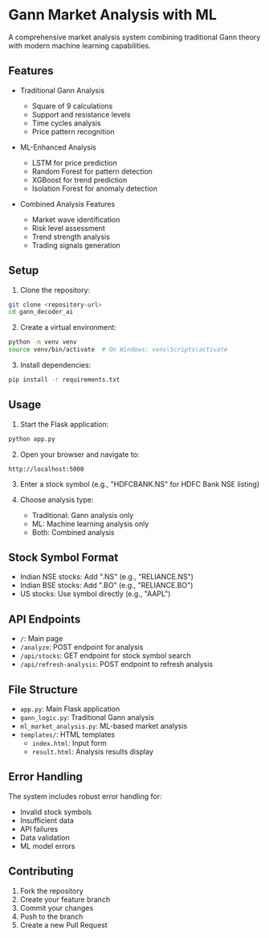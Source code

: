 # Gann Market Analysis with ML

A comprehensive market analysis system combining traditional Gann theory with modern machine learning capabilities.

## Features

- Traditional Gann Analysis
  - Square of 9 calculations
  - Support and resistance levels
  - Time cycles analysis
  - Price pattern recognition

- ML-Enhanced Analysis
  - LSTM for price prediction
  - Random Forest for pattern detection
  - XGBoost for trend prediction
  - Isolation Forest for anomaly detection

- Combined Analysis Features
  - Market wave identification
  - Risk level assessment
  - Trend strength analysis
  - Trading signals generation

## Setup

1. Clone the repository:
```bash
git clone <repository-url>
cd gann_decoder_ai
```

2. Create a virtual environment:
```bash
python -m venv venv
source venv/bin/activate  # On Windows: venv\Scripts\activate
```

3. Install dependencies:
```bash
pip install -r requirements.txt
```

## Usage

1. Start the Flask application:
```bash
python app.py
```

2. Open your browser and navigate to:
```
http://localhost:5000
```

3. Enter a stock symbol (e.g., "HDFCBANK.NS" for HDFC Bank NSE listing)

4. Choose analysis type:
   - Traditional: Gann analysis only
   - ML: Machine learning analysis only
   - Both: Combined analysis

## Stock Symbol Format

- Indian NSE stocks: Add ".NS" (e.g., "RELIANCE.NS")
- Indian BSE stocks: Add ".BO" (e.g., "RELIANCE.BO")
- US stocks: Use symbol directly (e.g., "AAPL")

## API Endpoints

- `/`: Main page
- `/analyze`: POST endpoint for analysis
- `/api/stocks`: GET endpoint for stock symbol search
- `/api/refresh-analysis`: POST endpoint to refresh analysis

## File Structure

- `app.py`: Main Flask application
- `gann_logic.py`: Traditional Gann analysis
- `ml_market_analysis.py`: ML-based market analysis
- `templates/`: HTML templates
  - `index.html`: Input form
  - `result.html`: Analysis results display

## Error Handling

The system includes robust error handling for:
- Invalid stock symbols
- Insufficient data
- API failures
- Data validation
- ML model errors

## Contributing

1. Fork the repository
2. Create your feature branch
3. Commit your changes
4. Push to the branch
5. Create a new Pull Request
